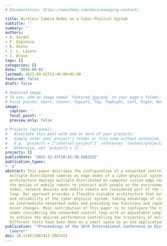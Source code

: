 ```yaml
---
# Documentation: https://wowchemy.com/docs/managing-content/

title: Wireless Camera Nodes on a Cyber-Physical System
subtitle: ''
summary: ''
authors:
- A. Gardel
- F. Espinosa
- R. Nieto
- J. L. Lázaro
- I. Bravo
tags: []
categories: []
date: '2016-09-01'
lastmod: 2021-09-02T13:46:00+02:00
featured: false
draft: false

# Featured image
# To use, add an image named `featured.jpg/png` to your page's folder.
# Focal points: Smart, Center, TopLeft, Top, TopRight, Left, Right, BottomLeft, Bottom, BottomRight.
image:
  caption: ''
  focal_point: ''
  preview_only: false

# Projects (optional).
#   Associate this post with one or more of your projects.
#   Simply enter your project's folder or file name without extension.
#   E.g. `projects = ["internal-project"]` references `content/project/deep-learning/index.md`.
#   Otherwise, set `projects = []`.
projects: []
publishDate: '2021-12-15T10:41:38.568325Z'
publication_types:
- '1'
abstract: This paper describes the configuration of a networked control system with
  multiple distributed cameras as edge nodes of a cyber-physical system. The proposed
  architecture deploys multiple distributed on computer vision edge nodes capturing
  the motion of mobile robots to interact with people on the environment. The camera
  nodes, network devices and mobile robots are considered part of the same control
  loop. Our approach provides a flexible scalable architecture that balances accuracy
  and reliability of the cyber-physical system, taking advantage of video processing
  on intermediate networked nodes and providing new functions and capabilities with
  minor changes. Main contribution of this paper is to configure the computer vision
  nodes considering the networked control loop with an adjustable sampling period
  to achieve the desired performance controlling the trajectory of multiple robots.
  Different tests have been done on a smart space as an end application framework.
publication: '*Proceedings of the 10th International Conference on Distributed Smart
  Camera*'
doi: 10.1145/2967413.2967423
---
```

